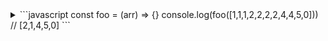 <details><summary>```javascript
  const foo = (arr) => {}
  console.log(foo([1,1,1,2,2,2,2,4,4,5,0])) // [2,1,4,5,0]
```</summary>
```javascript
const foo = (arr) => {
   let obj = {}
   for (let item of arr) {
     obj[item] = (obj[item] ?? 0) + 1
   }
   return Object.entries(obj).sort((a,b)=>b[1]-a[1]).reduce((acc,item)=>{
     acc.push(item[0])
     return acc
   },[])
 }
```  
</details>
